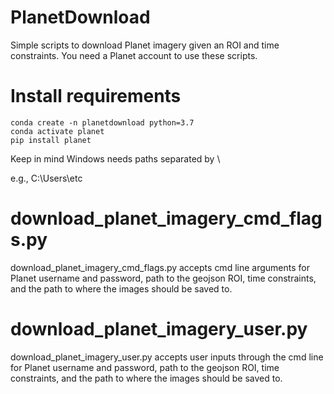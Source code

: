 # PlanetDownload
Simple scripts to download Planet imagery given an ROI and time constraints. You need a Planet account to use these scripts. 

# Install requirements

	conda create -n planetdownload python=3.7
	conda activate planet
	pip install planet

Keep in mind Windows needs paths separated by \\

e.g., C:\\Users\\etc

# download_planet_imagery_cmd_flags.py 
download_planet_imagery_cmd_flags.py accepts cmd line arguments for Planet username and password, path to the geojson ROI, time constraints, and the path to where the images should be saved to.

# download_planet_imagery_user.py 
download_planet_imagery_user.py accepts user inputs through the cmd line for Planet username and password, path to the geojson ROI, time constraints, and the path to where the images should be saved to.